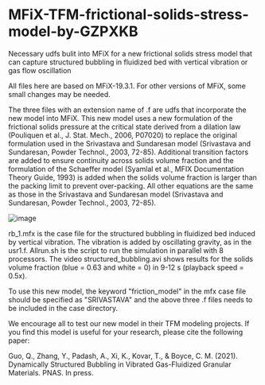 # MFiX-TFM-frictional-solids-stress-model-by-GZPXKB
Necessary udfs bulit into MFiX for a new frictional solids stress model that can capture structured bubbling in fluidized bed with vertical vibration or gas flow oscillation

All files here are based on MFiX-19.3.1. For other versions of MFiX, some small changes may be needed.

The three files with an extension name of .f are udfs that incorporate the new model into MFiX. This new model uses a new formulation of the frictional solids pressure at the critical state derived from a dilation law (Pouliquen et al., J. Stat. Mech., 2006, P07020) to replace the original formulation used in the Srivastava and Sundaresan model (Srivastava and Sundaresan, Powder Technol., 2003, 72-85). Additional transition factors are added to ensure continuity across solids volume fraction and the formulation of the Schaeffer model (Syamlal et al., MFIX Documentation Theory Guide, 1993) is added when the solids volume fraction is larger than the packing limit to prevent over-packing. All other equations are the same as those in the Srivastava and Sundaresan model (Srivastava and Sundaresan, Powder Technol., 2003, 72-85).

![image](https://user-images.githubusercontent.com/59145233/128274746-e3ed7a20-e434-4b8b-a085-63f5dd8d74b0.png)

rb_1.mfx is the case file for the structured bubbling in fluidized bed induced by vertical vibration. The vibration is added by oscillating gravity, as in the usr1.f. Allrun.sh is the script to run the simulation in parallel with 8 processors. The video structured_bubbling.avi shows results for the solids volume fraction (blue = 0.63 and white = 0) in 9-12 s (playback speed = 0.5x).

To use this new model, the keyword "friction_model" in the mfx case file should be specified as "SRIVASTAVA" and the above three .f files needs to be included in the case directory.

We encourage all to test our new model in their TFM modeling projects. If you find this model is useful for your research, please cite the following paper:

Guo, Q., Zhang, Y., Padash, A., Xi, K., Kovar, T., & Boyce, C. M. (2021). Dynamically Structured Bubbling in Vibrated Gas-Fluidized Granular Materials. PNAS. In press.
